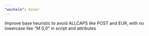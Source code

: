 ```yaml
---
"wuchale": minor
---
```


Improve base heuristic to avoid ALLCAPS like POST and EUR, with no lowercase like "M 0,0" in script and attributes
